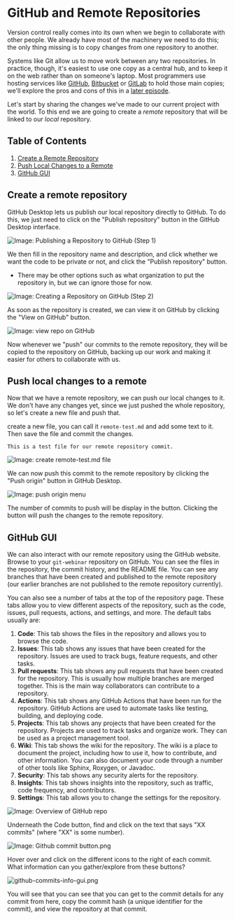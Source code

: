 # GitHub and Remote Repositories

Version control really comes into its own when we begin to collaborate with
other people.  We already have most of the machinery we need to do this; the
only thing missing is to copy changes from one repository to another.

Systems like Git allow us to move work between any two repositories.  In
practice, though, it's easiest to use one copy as a central hub, and to keep it
on the web rather than on someone's laptop.  Most programmers use hosting
services like [GitHub](https://github.com), [Bitbucket](https://bitbucket.org) or
[GitLab](https://gitlab.com/) to hold those main copies; we'll explore the pros
and cons of this in a [later episode](14-hosting.md).

Let's start by sharing the changes we've made to our current project with the
world. To this end we are going to create a *remote* repository that will be linked to our *local* repository.

## Table of Contents

1. [Create a Remote Repository](#create-a-remote-repository)
2. [Push Local Changes to a Remote](#push-local-changes-to-a-remote)
3. [GitHub GUI](#github-gui)

## Create a remote repository

GitHub Desktop lets us publish our local repository directly to GitHub. To do this, we just need to click on the "Publish repository" button in the GitHub Desktop interface.

![Image: Publishing a Repository to GitHub (Step 1)](fig/github-desktop-publish-repo.png)

We then fill in the repository name and description, and click whether we want the code to be private or not, and click the "Publish repository" button.
  - There may be other options such as what organization to put the repository in, but we can ignore those for now.

![Image: Creating a Repository on GitHub (Step 2)](fig/github-desktop-publish-repo-create.png)

As soon as the repository is created, we can view it on GitHub by clicking the "View on GitHub" button.

![Image: view repo on GitHub](fig/view-on-github.png)

Now whenever we "push" our commits to the remote repository, they will be copied to the repository on GitHub, backing up our work and making it easier for others to collaborate with us.

## Push local changes to a remote

Now that we have a remote repository, we can push our local changes to it. We don't have any changes yet, since we just pushed the whole repository, so let's create a new file and push that.

create a new file, you can call it `remote-test.md` and add some text to it.  Then save the file and commit the changes.

```
This is a test file for our remote repository commit.
```

![Image: create remote-test.md file](fig/create-remote-test-md.png)

We can now push this commit to the remote repository by clicking the "Push origin" button in GitHub Desktop. 

![Image: push origin menu](fig/push-origin.png)

The number of commits to push will be display in the button.  Clicking the button will push the changes to the remote repository.

## GitHub GUI

We can also interact with our remote repository using the GitHub website. Browse to your `git-webinar` repository on GitHub. You can see the files in the repository, the commit history, and the README file. You can see any branches that have been created and published to the remote repository (our earlier branches are not published to the remote repository currently).

You can also see a number of tabs at the top of the repository page. These tabs allow you to view different aspects of the repository, such as the code, issues, pull requests, actions, and settings, and more. The default tabs usually are:

1. **Code**: This tab shows the files in the repository and allows you to browse the code.
2. **Issues**: This tab shows any issues that have been created for the repository. Issues are used to track bugs, feature requests, and other tasks.
3. **Pull requests**: This tab shows any pull requests that have been created for the repository. This is usually how multiple branches are merged together. This is the main way collaborators can contribute to a repository.
4. **Actions**: This tab shows any GitHub Actions that have been run for the repository. GitHub Actions are used to automate tasks like testing, building, and deploying code.
5. **Projects**: This tab shows any projects that have been created for the repository. Projects are used to track tasks and organize work. They can be used as a project management tool.
6. **Wiki**: This tab shows the wiki for the repository. The wiki is a place to document the project, including how to use it, how to contribute, and other information. You can also document your code through a number of other tools like Sphinx, Roxygen, or Javadoc.
7. **Security**: This tab shows any security alerts for the repository.
8. **Insights**: This tab shows insights into the repository, such as traffic, code frequency, and contributors.
9. **Settings**: This tab allows you to change the settings for the repository.

![Image: Overview of GitHub repo](fig/github-repo-overview.png)

Underneath the Code button, find and click on the text that says "XX commits" (where "XX" is some number).

![Image: Github commit button.png](fig/github-commit-button.png)

Hover over and click on the different icons to the right of each commit.
What information can you gather/explore from these buttons?

![github-commits-info-gui.png](fig/github-commits-info-gui.png)

You will see that you can see that you can get to the commit details for any commit from here, copy the commit hash (a unique identifier for the commit), and view the repository at that commit.
